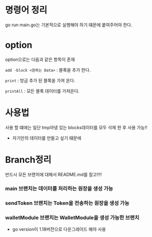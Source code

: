 # 명령어 정리

go run main.go는 기본적으로 실행해야 하기 떄문에 붙여주어야 한다.


# option

option으로는 다음과 같은 항목이 존재

`add -block <원하는 Data>`  : 블록을 추가 한다.

`print` : 방금 추가 된 블록을 가져 온다.

`printAll` : 모든 블록 데이터를 가져온다.

# 사용법
사용 할 떄에는 일단 tmp아넹 있는 blocks데이터를 모두 삭제 한 후 사용 가능!!
- 자기만의 데이터를 만들고 싶기 떄문에


# Branch정리

반드시 모든 브랜치에 대해서 README.md를 참고!!!!

### main 브랜치는 데이터를 처리하는 원장을 생성 가능

### sendToken 브랜치는 Token을 전송하는 원장을 생성 가능

### walletModule 브랜치는 WalletModule을 생성 가능한 브랜치
- go version이 1.18버전으로 다운그레이드 해야 사용 
